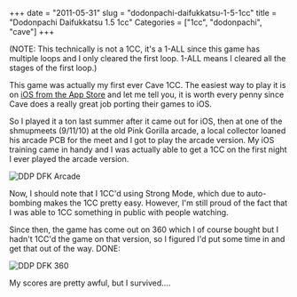 +++
date = "2011-05-31"
slug = "dodonpachi-daifukkatsu-1-5-1cc"
title = "Dodonpachi Daifukkatsu 1.5 1cc"
Categories = ["1cc", "dodonpachi", "cave"]
+++

(NOTE: This technically is not a 1CC, it's a 1-ALL since this game has multiple loops and I only cleared the first loop.  1-ALL means I cleared all the stages of the first loop.)

This game was actually my first ever Cave 1CC.  The easiest way to play it is on [iOS from the App Store](http://itunes.apple.com/us/app/dodonpachi-resurrection/id387176580?mt=8) and let me tell you, it is worth every penny since Cave does a really great job porting their games to iOS.

So I played it a ton last summer after it came out for iOS, then at one of the shmupmeets (9/11/10) at the old Pink Gorilla arcade, a local collector loaned his arcade PCB for the meet and I got to play the arcade version. My iOS training came in handy and I was actually able to get a 1CC on the first night I ever played the arcade version.

![DDP DFK Arcade](/images/ddpdfkpg.jpg)

Now, I should note that I 1CC'd using Strong Mode, which due to auto-bombing makes the 1CC pretty easy.  However, I'm still proud of the fact that I was able to 1CC something in public with people watching.

Since then, the game has come out on 360 which I of course bought but I hadn't 1CC'd the game on that version, so I figured I'd put some time in and get that out of the way.  DONE:

![DDP DFK 360](/images/ddpdfk360.jpg)

My scores are pretty awful, but I survived....
